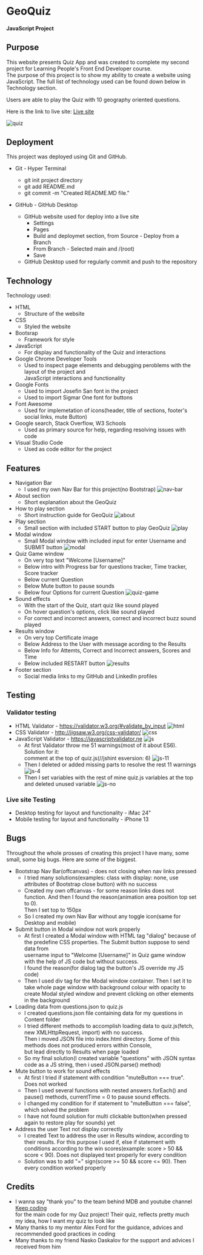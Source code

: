 # GeoQuiz
#### JavaScript Project

## Purpose

   This website presents Quiz App and was created to complete my second project for Learning People's Front End Developer course.</br>
   The purpose of this project is to show my ability to create a website using JavaScript. The full list of technology used can be found down below in Technology section.</br>

   Users are able to play the Quiz with 10 geography oriented questions.</br>

   Here is the link to live site: [Live site](https://ndraganov.github.io/JavaScript-QuizApp/ "Live site")

![quiz](Content/Images-README/Quiz-Game.png "GeoQuiz")

## Deployment

 This project was deployed using Git and GitHub.

 * Git - Hyper Terminal
  
   - git init project directory
   - git add README.md
   - git commit -m "Created README.MD file."

* GitHub - GitHub Desktop

   - GitHub website used for deploy into a live site
     - Settings
     - Pages
     - Build and deploymet section, from Source - Deploy from a Branch
     - From Branch - Selected main and /(root)
     - Save
   - GitHub Desktop used for regularly commit and push to the repository

## Technology

  Technology used:

  * HTML
    - Structure of the website
  * CSS 
    - Styled the website
  * Bootsrap 
    - Framework for style
  * JavaScript 
    - For display and functionality of the Quiz and interactions
  * Google Chrome Developer Tools
     - Used to inspect page elements and debugging peroblems with the layout of the project and</br>
       JavaScript interactions and functionality
  * Google Fonts
     - Used to import Josefin San font in the project
     - Used to import Sigmar One font for buttons
  * Font Awesome
     - Used for implemetation of icons(header, title of sections, footer's social links, mute Button)
  * Google search, Stack Overflow, W3 Schools
     - Used as primary source for help, regarding resolving issues with code
  * Visual Studio Code 
     - Used as code editor for the project

## Features

  * Navigation Bar
     - I used my own Nav Bar for this project(no Bootstrap)
     ![nav-bar](Content/Images-README/Nav-Bar.png "Nav Bar")
  * About section
     - Short explanation about the GeoQuiz
  * How to play section
     - Short instruction guide for GeoQuiz
     ![about](Content/Images-README/Inroduction.png "About")
  * Play section
     - Small section with included START button to play GeoQuiz
     ![play](Content/Images-README/Play.png "Play")
  * Modal window
     - Small Modal window with included input for enter Username and SUBMIT button
     ![modal](Content/Images-README/Modal.png "Modal")
  * Quiz Game window
     - On very top text "Welcome [Username]"
     - Below intro with Progress bar for questions tracker, Time tracker, Score tracker
     - Below current Question
     - Below Mute button to pause sounds
     - Below four Options for current Question
     ![quiz-game](Content/Images-README/Quiz-Game.png "Quiz Game")
  * Sound effects
     - With the start of the Quiz, start quiz like sound played
     - On hover question's options, click like sound played
     - For correct and incorrect answers, correct and  incorrect buzz sound played
  * Results window
     - On very top Certificate image
     - Below Address to the User with message acording to the Results
     - Below Info for Attemts, Correct and Incorrect answers, Scores and Time
     - Below included RESTART button
     ![results](Content/Images-README/Results.png "Results")
  * Footer section
     - Social media links to my GitHub and LinkedIn profiles

## Testing

### Validator testing

  * HTML Validator -  https://validator.w3.org/#validate_by_input
  ![html](Content/Images-README/HTML-Validator.png "HTML Validator")
  * CSS Validator - http://jigsaw.w3.org/css-validator/
  ![css](Content/Images-README/CSS-Validator.png "CSS Validator")
  * JavaScript Validator - https://javascriptvalidator.ne
  ![js](Content/Images-README/JS-Validator.png "JavaScript Validator")
     - At first Validator throw me 51 warnings(most of it about ES6). Solution for it:<br>
     comment at the top of quiz.js(//jshint esversion: 6)
     ![js-11](Content/Images-README/Js-11-warnings.png "JavaScript Validator 11")
     - Then I deleted or added missing parts to resolve the rest 11 warnings
     ![js-4](Content/Images-README/JS-4-undefine.png "JavaScript Validator 4")
     - Then I set variables with the rest of mine quiz.js variables at the top and deleted unused variable
     ![js-no](Content/Images-README/JS-no-warnings.png "JavaScript Validator No")

### Live site Testing

  * Desktop testing for layout and functionality - iMac 24"
  * Mobile testing for layout and functionality - iPhone 13

## Bugs

Throughout the whole prosses of creating this project I have many, some small, some big bugs.
Here are some of the biggest.

  * Bootstrap Nav Bar(offcanvas) - does not closing when nav links pressed
    - I tried many solutions(examples: class with display: none, use attributes of Bootstrap close button) with no success
    - Created my own offcanvas - for some reason links does not function. And then I found the reason(animation area position top set to 0).<br> 
      Then I set top to 150px
    - So I created my own Nav Bar without any toggle icon(same for Desktop and mobile)
  * Submit button in Modal window not work properly
    - At first I created a Modal window with HTML tag "dialog" because of the predefine CSS properties. The Submit button suppose to send data from<br>
      username input to "Welcome [Username]" in Quiz game window with the help of JS code but without success.<br>
      I found the reason(for dialog tag the button's JS override my JS code)
    - Then I used div tag for the Modal window container. Then I set it to take whole page window with background colour with opacity to<br>
      create Modal styled window and prevent clicking on other elements in the background
  * Loading data from questions.json to quiz.js
    - I created questions.json file containing data for my questions in Content folder
    - I tried different methods to accomplish loading data to quiz.js(fetch, new XMLHttpRequest, import) with no success.<br>
      Then i moved JSON file into index.html directory. Some of this methods does not produced errors within Console,<br>
      but lead directly to Results when page loaded
    - So my final solution(I created variable "questions" with JSON syntax code as a JS string, then i used JSON.parse() method)
  * Mute button to work for sound effects
    - At first I tried if statement with condition "muteButton === true". Does not worked
    - Then I used several functions with nested answers.forEach() and pause() methods, currentTime = 0 to pause sound effects.
    - I changed my condition for if statement to "muteButton === false", which solved the problem
    - I have not found solution for multi clickable button(when pressed again to restore play for sounds) yet
  * Address the user Text not display correctly
    - I created Text to address the user in Results window, according to their results. For this purpose I used if, else if statement with<br>
      conditions according to the win scores(example: score > 50 && score < 90). Does not displayed text properly for every condition
    - Solution was to add "=" sign(score >= 50 && score <= 90). Then every condition worked properly

## Credits

  * I wanna say "thank you" to the team behind MDB and youtube channel [Keep coding](https://www.youtube.com/c/Mdbootstrap "Keep coding")<br>
    for the main code for my Quz project! Their quiz, reflects pretty much my idea, how I want my quiz to look like
  * Many thanks to my mentor Alex Ford for the guidance, advices and recommended good practices in coding
  * Many thanks to my friend Nasko Daskalov for the support and advices I received from him